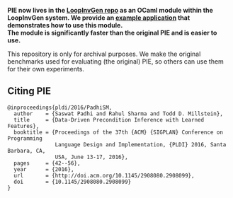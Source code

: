 **PIE now lives in the [LoopInvGen repo](https://github.com/SaswatPadhi/LoopInvGen)
as an OCaml module within the LoopInvGen system.
We provide an [example application](https://github.com/SaswatPadhi/LoopInvGen/tree/master/app)
that demonstrates how to use this module.<br>
The module is significantly faster than the original PIE and is easier to use.**

This repository is only for archival purposes.
We make the original benchmarks used for evaluating (the original) PIE,
so others can use them for their own experiments.


## Citing PIE
```
@inproceedings{pldi/2016/PadhiSM,
  author    = {Saswat Padhi and Rahul Sharma and Todd D. Millstein},
  title     = {Data-Driven Precondition Inference with Learned Features},
  booktitle = {Proceedings of the 37th {ACM} {SIGPLAN} Conference on Programming
               Language Design and Implementation, {PLDI} 2016, Santa Barbara, CA,
               USA, June 13-17, 2016},
  pages     = {42--56},
  year      = {2016},
  url       = {http://doi.acm.org/10.1145/2908080.2908099},
  doi       = {10.1145/2908080.2908099}
}
